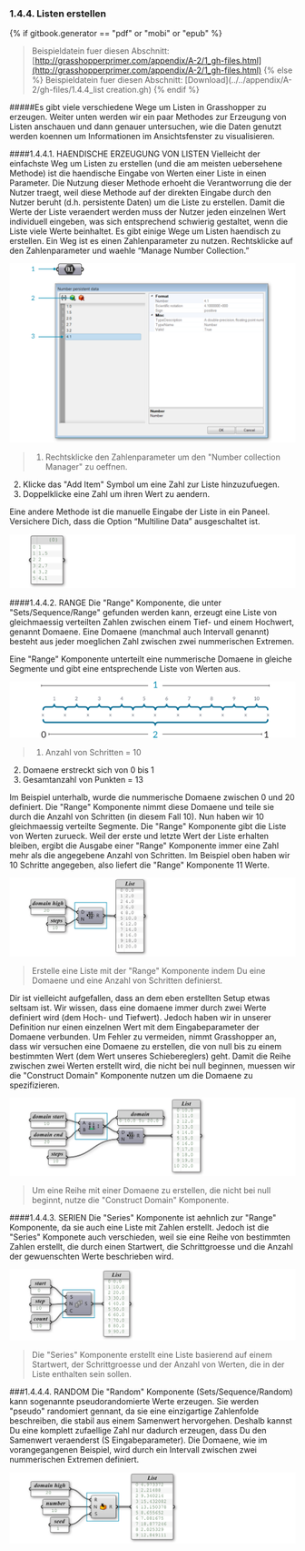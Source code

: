 ﻿### 1.4.4. Listen erstellen
{% if gitbook.generator == "pdf" or "mobi" or "epub" %}
>Beispieldatein fuer diesen Abschnitt: [http://grasshopperprimer.com/appendix/A-2/1_gh-files.html](http://grasshopperprimer.com/appendix/A-2/1_gh-files.html)
{% else %}
>Beispieldatein fuer diesen Abschnitt: [Download](../../appendix/A-2/gh-files/1.4.4_list creation.gh)
{% endif %}

#####Es gibt viele verschiedene Wege um Listen in Grasshopper zu erzeugen. Weiter unten werden wir ein paar Methodes zur Erzeugung von Listen anschauen und dann genauer untersuchen, wie die Daten genutzt werden koennen um Informationen im Ansichtsfenster zu visualisieren.

####1.4.4.1. HAENDISCHE ERZEUGUNG VON LISTEN
Vielleicht der einfachste Weg um Listen zu erstellen (und die am meisten uebersehene Methode) ist die haendische Eingabe von Werten einer Liste in einen Parameter. Die Nutzung dieser Methode erhoeht die Verantworrung die der Nutzer traegt, weil diese Methode auf der direkten Eingabe durch den Nutzer beruht (d.h. persistente Daten) um die Liste zu erstellen. Damit die Werte der Liste veraendert werden muss der Nutzer jeden einzelnen Wert individuell eingeben, was sich entsprechend schwierig gestaltet, wenn die Liste viele Werte beinhaltet. Es gibt einige Wege um Listen haendisch zu erstellen. Ein Weg ist es einen Zahlenparameter zu nutzen. Rechtsklicke auf den Zahlenparameter und waehle “Manage Number Collection.”

![IMAGE](images/1-4-4/1-4-4_001-manual-list-creation.png)
>1. Rechtsklicke den Zahlenparameter um den "Number collection Manager" zu oeffnen.
2. Klicke das "Add Item" Symbol um eine Zahl zur Liste hinzuzufuegen.
3. Doppelklicke eine Zahl um ihren Wert zu aendern.

Eine andere Methode ist die manuelle Eingabe der Liste in ein Paneel. Versichere Dich, dass die Option “Multiline Data” ausgeschaltet ist.

![IMAGE](images/1-4-4/1-4-4_002-panel.png)

####1.4.4.2. RANGE
Die "Range" Komponente, die unter "Sets/Sequence/Range" gefunden werden kann, erzeugt eine Liste von gleichmaessig verteilten Zahlen zwischen einem Tief- und einem Hochwert, genannt Domaene. Eine Domaene (manchmal auch Intervall genannt) besteht aus jeder moeglichen Zahl zwischen zwei nummerischen Extremen.

Eine "Range" Komponente unterteilt eine nummerische Domaene in gleiche Segmente und gibt eine entsprechende Liste von Werten aus.

![IMAGE](images/1-4-4/1-4-4_003-range.png)
>1. Anzahl von Schritten = 10
2. Domaene erstreckt sich von 0 bis 1
3. Gesamtanzahl von Punkten = 13

Im Beispiel unterhalb, wurde die nummerische Domaene zwischen 0 und 20 definiert. Die  "Range" Komponente nimmt diese Domaene und teile sie durch die Anzahl von Schritten (in diesem Fall 10). Nun haben wir 10 gleichmaessig verteilte Segmente. Die "Range" Komponente gibt die Liste von Werten zurueck. Weil der erste und letzte Wert der Liste erhalten bleiben, ergibt die Ausgabe einer "Range" Komponente immer eine Zahl mehr als die angegebene Anzahl von Schritten. Im Beispiel oben haben wir 10 Schritte angegeben, also liefert die "Range" Komponente 11 Werte.

![IMAGE](images/1-4-4/1-4-4_004-range_2.png)
>Erstelle eine Liste mit der "Range" Komponente indem Du eine Domaene und eine Anzahl von Schritten definierst.

Dir ist vielleicht aufgefallen, dass an dem eben erstellten Setup etwas seltsam ist. Wir wissen, dass eine domaene immer durch zwei Werte definiert wird (dem Hoch- und Tiefwert). Jedoch haben wir in unserer Definition nur einen einzelnen Wert mit dem Eingabeparameter der Domaene verbunden. Um Fehler zu vermeiden, nimmt Grasshopper an, dass wir versuchen eine Domaene zu erstellen, die von null bis zu einem bestimmten Wert (dem Wert unseres Schiebereglers) geht. Damit die Reihe zwischen zwei Werten erstellt wird, die nicht bei null beginnen, muessen wir die "Construct Domain" Komponente nutzen um die Domaene zu spezifizieren.

![IMAGE](images/1-4-4/1-4-4_005-construct-domain.png)
>Um eine Reihe mit einer Domaene zu erstellen, die nicht bei null beginnt, nutze die "Construct Domain" Komponente.

####1.4.4.3. SERIEN
Die "Series" Komponente ist aehnlich zur "Range" Komponente, da sie auch eine Liste mit Zahlen erstellt. Jedoch ist die "Series" Komponete auch verschieden, weil sie eine Reihe von bestimmten Zahlen erstellt, die durch einen Startwert, die Schrittgroesse und die Anzahl der gewuenschten Werte beschrieben wird.

![IMAGE](images/1-4-4/1-4-4_006-series.png)
>Die "Series" Komponente erstellt eine Liste basierend auf einem Startwert, der Schrittgroesse und der Anzahl von Werten, die in der Liste enthalten sein sollen.

###1.4.4.4. RANDOM
Die "Random" Komponente (Sets/Sequence/Random) kann sogenannte pseudorandomierte Werte erzeugen. Sie werden "pseudo" randomiert gennant, da sie eine einzigartige Zahlenfolde beschreiben, die stabil aus einem Samenwert hervorgehen. Deshalb kannst Du eine komplett zufaellige Zahl nur dadurch erzeugen, dass Du den Samenwert veraenderst (S Eingabeparameter). Die Domaene, wie im vorangegangenen Beispiel, wird durch ein Intervall zwischen zwei nummerischen Extremen definiert.

![IMAGE](images/1-4-4/1-4-4_007-random.png)
